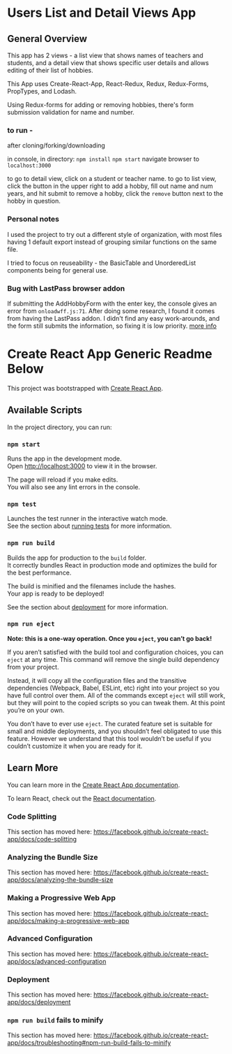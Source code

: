 # Users List and Detail Views App


## General Overview

This app has 2 views - a list view that shows names of teachers and students, and a detail view that shows specific user details and allows editing of their list of hobbies.

This App uses Create-React-App, React-Redux, Redux, Redux-Forms, PropTypes, and Lodash.

Using Redux-forms for adding or removing hobbies, there's form submission validation for name and number.

### to run - 
after cloning/forking/downloading

in console, in directory:
`npm install`
`npm start`
navigate browser to `localhost:3000`

to go to detail view, click on a student or teacher name.
to go to list view, click the button in the upper right
to add a hobby, fill out name and num years, and hit submit
to remove a hobby, click the `remove` button next to the hobby in question.

### Personal notes

I used the project to try out a different style of organization, with most files having 1 default export instead of grouping similar functions on the same file.

I tried to focus on reuseability - the BasicTable and UnorderedList components being for general use.

### Bug with LastPass browser addon

If submitting the AddHobbyForm with the enter key, the console gives an error from `onloadwff.js:71`. After doing some research, I found it comes from having the LastPass addon. I didn't find any easy work-arounds, and the form still submits the information, so fixing it is low priority.
[more info](https://github.com/KillerCodeMonkey/ngx-quill/issues/351?fbclid=IwAR3sBJ86Jel8VV3pYaaK0iOi5qUoTOSfOMFdiz3A7JIcY6UIAYvslCWWjEI)

# Create React App Generic Readme Below

This project was bootstrapped with [Create React App](https://github.com/facebook/create-react-app).

## Available Scripts

In the project directory, you can run:

### `npm start`

Runs the app in the development mode.<br>
Open [http://localhost:3000](http://localhost:3000) to view it in the browser.

The page will reload if you make edits.<br>
You will also see any lint errors in the console.

### `npm test`

Launches the test runner in the interactive watch mode.<br>
See the section about [running tests](https://facebook.github.io/create-react-app/docs/running-tests) for more information.

### `npm run build`

Builds the app for production to the `build` folder.<br>
It correctly bundles React in production mode and optimizes the build for the best performance.

The build is minified and the filenames include the hashes.<br>
Your app is ready to be deployed!

See the section about [deployment](https://facebook.github.io/create-react-app/docs/deployment) for more information.

### `npm run eject`

**Note: this is a one-way operation. Once you `eject`, you can’t go back!**

If you aren’t satisfied with the build tool and configuration choices, you can `eject` at any time. This command will remove the single build dependency from your project.

Instead, it will copy all the configuration files and the transitive dependencies (Webpack, Babel, ESLint, etc) right into your project so you have full control over them. All of the commands except `eject` will still work, but they will point to the copied scripts so you can tweak them. At this point you’re on your own.

You don’t have to ever use `eject`. The curated feature set is suitable for small and middle deployments, and you shouldn’t feel obligated to use this feature. However we understand that this tool wouldn’t be useful if you couldn’t customize it when you are ready for it.

## Learn More

You can learn more in the [Create React App documentation](https://facebook.github.io/create-react-app/docs/getting-started).

To learn React, check out the [React documentation](https://reactjs.org/).

### Code Splitting

This section has moved here: https://facebook.github.io/create-react-app/docs/code-splitting

### Analyzing the Bundle Size

This section has moved here: https://facebook.github.io/create-react-app/docs/analyzing-the-bundle-size

### Making a Progressive Web App

This section has moved here: https://facebook.github.io/create-react-app/docs/making-a-progressive-web-app

### Advanced Configuration

This section has moved here: https://facebook.github.io/create-react-app/docs/advanced-configuration

### Deployment

This section has moved here: https://facebook.github.io/create-react-app/docs/deployment

### `npm run build` fails to minify

This section has moved here: https://facebook.github.io/create-react-app/docs/troubleshooting#npm-run-build-fails-to-minify
